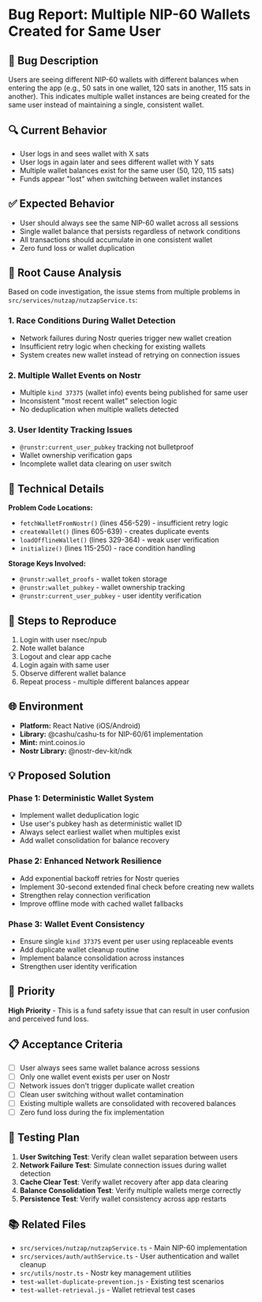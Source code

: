 # Bug Report: Multiple NIP-60 Wallets Created for Same User

## 🐛 Bug Description

Users are seeing different NIP-60 wallets with different balances when entering the app (e.g., 50 sats in one wallet, 120 sats in another, 115 sats in another). This indicates multiple wallet instances are being created for the same user instead of maintaining a single, consistent wallet.

## 🔍 Current Behavior

- User logs in and sees wallet with X sats
- User logs in again later and sees different wallet with Y sats
- Multiple wallet balances exist for the same user (50, 120, 115 sats)
- Funds appear "lost" when switching between wallet instances

## ✅ Expected Behavior

- User should always see the same NIP-60 wallet across all sessions
- Single wallet balance that persists regardless of network conditions
- All transactions should accumulate in one consistent wallet
- Zero fund loss or wallet duplication

## 🎯 Root Cause Analysis

Based on code investigation, the issue stems from multiple problems in `src/services/nutzap/nutzapService.ts`:

### 1. Race Conditions During Wallet Detection
- Network failures during Nostr queries trigger new wallet creation
- Insufficient retry logic when checking for existing wallets
- System creates new wallet instead of retrying on connection issues

### 2. Multiple Wallet Events on Nostr
- Multiple `kind 37375` (wallet info) events being published for same user
- Inconsistent "most recent wallet" selection logic
- No deduplication when multiple wallets detected

### 3. User Identity Tracking Issues
- `@runstr:current_user_pubkey` tracking not bulletproof
- Wallet ownership verification gaps
- Incomplete wallet data clearing on user switch

## 🔧 Technical Details

**Problem Code Locations:**
- `fetchWalletFromNostr()` (lines 456-529) - insufficient retry logic
- `createWallet()` (lines 605-639) - creates duplicate events
- `loadOfflineWallet()` (lines 329-364) - weak user verification
- `initialize()` (lines 115-250) - race condition handling

**Storage Keys Involved:**
- `@runstr:wallet_proofs` - wallet token storage
- `@runstr:wallet_pubkey` - wallet ownership tracking
- `@runstr:current_user_pubkey` - user identity verification

## 🧪 Steps to Reproduce

1. Login with user nsec/npub
2. Note wallet balance
3. Logout and clear app cache
4. Login again with same user
5. Observe different wallet balance
6. Repeat process - multiple different balances appear

## 🌐 Environment

- **Platform:** React Native (iOS/Android)
- **Library:** @cashu/cashu-ts for NIP-60/61 implementation
- **Mint:** mint.coinos.io
- **Nostr Library:** @nostr-dev-kit/ndk

## 💡 Proposed Solution

### Phase 1: Deterministic Wallet System
- Implement wallet deduplication logic
- Use user's pubkey hash as deterministic wallet ID
- Always select earliest wallet when multiples exist
- Add wallet consolidation for balance recovery

### Phase 2: Enhanced Network Resilience
- Add exponential backoff retries for Nostr queries
- Implement 30-second extended final check before creating new wallets
- Strengthen relay connection verification
- Improve offline mode with cached wallet fallbacks

### Phase 3: Wallet Event Consistency
- Ensure single `kind 37375` event per user using replaceable events
- Add duplicate wallet cleanup routine
- Implement balance consolidation across instances
- Strengthen user identity verification

## 🚨 Priority

**High Priority** - This is a fund safety issue that can result in user confusion and perceived fund loss.

## 📋 Acceptance Criteria

- [ ] User always sees same wallet balance across sessions
- [ ] Only one wallet event exists per user on Nostr
- [ ] Network issues don't trigger duplicate wallet creation
- [ ] Clean user switching without wallet contamination
- [ ] Existing multiple wallets are consolidated with recovered balances
- [ ] Zero fund loss during the fix implementation

## 🧪 Testing Plan

1. **User Switching Test**: Verify clean wallet separation between users
2. **Network Failure Test**: Simulate connection issues during wallet detection
3. **Cache Clear Test**: Verify wallet recovery after app data clearing
4. **Balance Consolidation Test**: Verify multiple wallets merge correctly
5. **Persistence Test**: Verify wallet consistency across app restarts

## 📚 Related Files

- `src/services/nutzap/nutzapService.ts` - Main NIP-60 implementation
- `src/services/auth/authService.ts` - User authentication and wallet cleanup
- `src/utils/nostr.ts` - Nostr key management utilities
- `test-wallet-duplicate-prevention.js` - Existing test scenarios
- `test-wallet-retrieval.js` - Wallet retrieval test cases